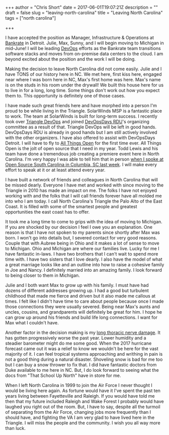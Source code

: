 +++
author = "Chris Short"
date = 2017-06-01T19:07:21Z
description = ""
draft = false
slug = "leaving-north-carolina"
title = "Leaving North Carolina"
tags = ["north carolina"]

+++

I have accepted the position as Manager, Infrastructure & Operations at [Bankrate](http://www.bankrate.com/) in Detroit. Julie, Max, Sunny, and I will begin moving to Michigan in mid-June! I will be leading [DevOps](https://devopsish.com/) efforts as the Bankrate team transitions software stacks and moves from on-premise data centers to the cloud. I am beyond excited about the position and the work I will be doing.

Making the decision to leave North Carolina did not come easily. Julie and I have TONS of our history here in NC. We met here, first kiss here, engaged near where I was born here in NC, Max's first home was here. Max's name is on the studs in his room under the drywall! We built this house here for us to live in for a long, long time. Some things don't work out how you expect them to. This opportunity is definitely one of those cases.

I have made such great friends here and have morphed into a person I'm proud to be while living in the Triangle. SolarWinds MSP is a fantastic place to work. The team at SolarWinds is built for long-term success. I recently took over [Triangle DevOps](https://tridevops.com) and joined [DevOpsDays RDU](https://www.devopsdays.org/events/2017-raleigh/contact/)'s organizing committee as a result of that. Triangle DevOps will be left in good hands. DevOpsDays RDU is already in good hands but I am still actively involved with the other organizers. I have also offered to assist with DevOpsDays Detroit. I will have to fly to [All Things Open](https://allthingsopen.org/) for the first time ever. All Things Open is the jolt of open source that I need in my year. Todd Lewis and his team have done a tremendous job creating a premiere event here in North Carolina. I'm very happy I was able to tell him that in person [when I spoke at Open Source South Carolina in Columbia, SC last week](https://chrisshort.net/night-of-devops-open-source-sc/). I will make every effort to speak at it or at least attend every year.

I have built a network of friends and colleagues in North Carolina that will be missed dearly. Everyone I have met and worked with since moving to the Triangle in 2010 has made an impact on me. The folks I have not enjoyed working with and the folks that I will call friends forever have all molded me into who I am today. I call North Carolina's Triangle the Palo Alto of the East Coast. It is filled with some of the smartest people and greatest opportunities the east coast has to offer.

It took me a long time to come to grips with the idea of moving to Michigan. If you are shocked by our decision I feel I owe you an explanation. One reason is that I have not spoken to my parents since shortly after Max was born. I won't go into details but, I severed contact for very good reasons. Couple that with Aubree being in Ohio and it makes a lot of sense to move to Michigan. Ohio and Michigan are where our families live. Lucky for me I have fantastic in-laws. I have two brothers that I can't wait to spend more time with. I have two sisters that I love dearly. I also have the model of what a great marriage looks like and an outline into how to raise a cohesive family in Joe and Nancy. I definitely married into an amazing family. I look forward to being closer to them in Michigan.

Julie and I both want Max to grow up with his family. I must have had dozens of different addresses growing up. I had a good but turbulent childhood that made me fierce and driven but it also made me callous at times. I felt like I didn't have time to care about people because once I made those connections they were usually severed. Being near Max's aunts and uncles, cousins, and grandparents will definitely be great for him. I hope he can grow up around his friends and build life long connections. I want for Max what I couldn't have.

Another factor in the decision making is my [long thoracic nerve damage](https://chrisshort.net/long-thoracic-nerve-palsy/). It has gotten progressively worse the past year. Lower humidity and a steadier barometer might do me some good. When the 2017 hurricane forecast came out it was a relief to know we wouldn't be here for the vast majority of it. I can feel tropical systems approaching and writhing in pain is not a good thing during a natural disaster. Shoveling snow is bad for me too but I can buy a snow thrower to fix that. I did have fantastic doctors from Duke available to me here in NC. But, I do look forward to seeing what the docs from "That School Up North" have in store for me.

When I left North Carolina in 1999 to join the Air Force I never thought I would be living here again. As fortune would have it I've spent the past ten years living between Fayetteville and Raleigh. If you would have told me then that my future included Raleigh and Wake Forest I probably would have laughed you right out of the room. But, I have to say, despite all the turmoil of separating from the Air Force, changing jobs more frequently than I should have, and fighting the VA I am very glad to have lived here in the Triangle. I will miss the people and the community. I wish you all way more than luck.